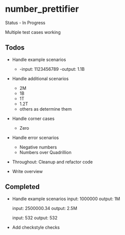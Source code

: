 number_prettifier
=================

Status - In Progress

Multiple test cases working



Todos
------

* Handle example scenarios
    * -input: 1123456789
      -output: 1.1B


* Handle additional scenarios
    * 2M
    * 1B
    * 1T
    * 1.2T
    * others as determine them

* Handle corner cases
    * Zero
* Handle error scenarios
    * Negative numbers
    * Numbers over Quadrillion
* Throughout:  Cleanup and refactor code
* Write overview



Completed
----------

* Handle example scenarios
    input: 1000000
    output: 1M

    input: 2500000.34
    output: 2.5M

    input: 532
    output: 532

* Add checkstyle checks
